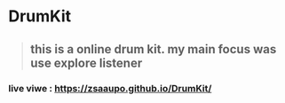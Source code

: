 # DrumKit
> ## this is a online drum kit. my main focus was use explore listener
### live viwe : https://zsaaupo.github.io/DrumKit/
